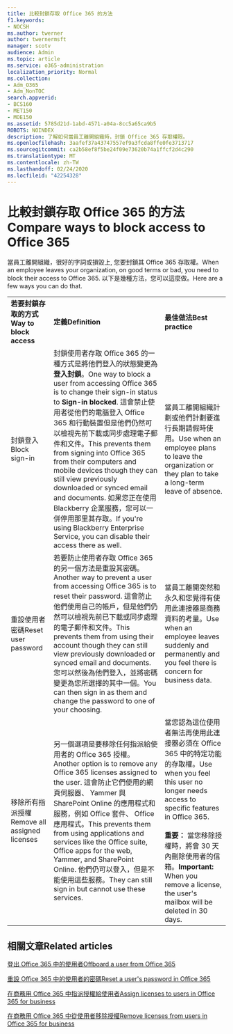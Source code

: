 ```yaml
---
title: 比較封鎖存取 Office 365 的方法
f1.keywords:
- NOCSH
ms.author: twerner
author: twernermsft
manager: scotv
audience: Admin
ms.topic: article
ms.service: o365-administration
localization_priority: Normal
ms.collection:
- Adm_O365
- Adm_NonTOC
search.appverid:
- BCS160
- MET150
- MOE150
ms.assetid: 5785d21d-1abd-4571-a04a-8cc5a65ca9b5
ROBOTS: NOINDEX
description: 了解如何當員工離開組織時，封鎖 Office 365 存取權限。
ms.openlocfilehash: 3aafef37a43747557ef9a3fcda8ffe0fe3713717
ms.sourcegitcommit: ca2b58ef8f5be24f09e73620b74a1ffcf2d4c290
ms.translationtype: MT
ms.contentlocale: zh-TW
ms.lasthandoff: 02/24/2020
ms.locfileid: "42254328"
---
```

# <a name="compare-ways-to-block-access-to-office-365"></a><span data-ttu-id="c52db-103">比較封鎖存取 Office 365 的方法</span><span class="sxs-lookup"><span data-stu-id="c52db-103">Compare ways to block access to Office 365</span></span>

<span data-ttu-id="c52db-104">當員工離開組織，很好的字詞或損毀上, 您要封鎖其 Office 365 存取權。</span><span class="sxs-lookup"><span data-stu-id="c52db-104">When an employee leaves your organization, on good terms or bad, you need to block their access to Office 365.</span></span> <span data-ttu-id="c52db-105">以下是幾種方法，您可以這麼做。</span><span class="sxs-lookup"><span data-stu-id="c52db-105">Here are a few ways you can do that.</span></span>
  
||||
|:-----|:-----|:-----|
|<span data-ttu-id="c52db-106">**若要封鎖存取的方式**</span><span class="sxs-lookup"><span data-stu-id="c52db-106">**Way to block access**</span></span> <br/> |<span data-ttu-id="c52db-107">**定義**</span><span class="sxs-lookup"><span data-stu-id="c52db-107">**Definition**</span></span> <br/> |<span data-ttu-id="c52db-108">**最佳做法**</span><span class="sxs-lookup"><span data-stu-id="c52db-108">**Best practice**</span></span> <br/> |
|<span data-ttu-id="c52db-109">封鎖登入</span><span class="sxs-lookup"><span data-stu-id="c52db-109">Block sign-in</span></span>  <br/> |<span data-ttu-id="c52db-110">封鎖使用者存取 Office 365 的一種方式是將他們登入的狀態變更為**登入封鎖**。</span><span class="sxs-lookup"><span data-stu-id="c52db-110">One way to block a user from accessing Office 365 is to change their sign-in status to **Sign-in blocked**.</span></span> <span data-ttu-id="c52db-111">這會禁止使用者從他們的電腦登入 Office 365 和行動裝置但是他們仍然可以檢視先前下載或同步處理電子郵件和文件。</span><span class="sxs-lookup"><span data-stu-id="c52db-111">This prevents them from signing into Office 365 from their computers and mobile devices though they can still view previously downloaded or synced email and documents.</span></span> <span data-ttu-id="c52db-112">如果您正在使用 Blackberry 企業服務，您可以一併停用那里其存取。</span><span class="sxs-lookup"><span data-stu-id="c52db-112">If you're using Blackberry Enterprise Service, you can disable their access there as well.</span></span>  <br/> |<span data-ttu-id="c52db-113">當員工離開組織計劃或他們計劃要進行長期請假時使用。</span><span class="sxs-lookup"><span data-stu-id="c52db-113">Use when an employee plans to leave the organization or they plan to take a long-term leave of absence.</span></span>  <br/> |
|<span data-ttu-id="c52db-114">重設使用者密碼</span><span class="sxs-lookup"><span data-stu-id="c52db-114">Reset user password</span></span>  <br/> |<span data-ttu-id="c52db-115">若要防止使用者存取 Office 365 的另一個方法是重設其密碼。</span><span class="sxs-lookup"><span data-stu-id="c52db-115">Another way to prevent a user from accessing Office 365 is to reset their password.</span></span> <span data-ttu-id="c52db-116">這會防止他們使用自己的帳戶，但是他們仍然可以檢視先前已下載或同步處理的電子郵件和文件。</span><span class="sxs-lookup"><span data-stu-id="c52db-116">This prevents them from using their account though they can still view previously downloaded or synced email and documents.</span></span> <span data-ttu-id="c52db-117">您可以然後為他們登入，並將密碼變更為您所選擇的其中一個。</span><span class="sxs-lookup"><span data-stu-id="c52db-117">You can then sign in as them and change the password to one of your choosing.</span></span>  <br/> |<span data-ttu-id="c52db-118">當員工離開突然和永久和您覺得有使用此連接器是商務資料的考量。</span><span class="sxs-lookup"><span data-stu-id="c52db-118">Use when an employee leaves suddenly and permanently and you feel there is concern for business data.</span></span>  <br/> |
|<span data-ttu-id="c52db-119">移除所有指派授權</span><span class="sxs-lookup"><span data-stu-id="c52db-119">Remove all assigned licenses</span></span>  <br/> |<span data-ttu-id="c52db-120">另一個選項是要移除任何指派給使用者的 Office 365 授權。</span><span class="sxs-lookup"><span data-stu-id="c52db-120">Another option is to remove any Office 365 licenses assigned to the user.</span></span> <span data-ttu-id="c52db-121">這會防止它們使用的網頁伺服器、 Yammer 與 SharePoint Online 的應用程式和服務，例如 Office 套件、 Office 應用程式。</span><span class="sxs-lookup"><span data-stu-id="c52db-121">This prevents them from using applications and services like the Office suite, Office apps for the web, Yammer, and SharePoint Online.</span></span> <span data-ttu-id="c52db-122">他們仍可以登入，但是不能使用這些服務。</span><span class="sxs-lookup"><span data-stu-id="c52db-122">They can still sign in but cannot use these services.</span></span>  <br/> |<span data-ttu-id="c52db-123">當您認為這位使用者無法再使用此連接器必須在 Office 365 中的特定功能的存取權。</span><span class="sxs-lookup"><span data-stu-id="c52db-123">Use when you feel this user no longer needs access to specific features in Office 365.</span></span>  <br/> <br> <span data-ttu-id="c52db-124">**重要：** 當您移除授權時，將會 30 天內刪除使用者的信箱。</span><span class="sxs-lookup"><span data-stu-id="c52db-124">**Important:** When you remove a license, the user's mailbox will be deleted in 30 days.</span></span>
   
## <a name="related-articles"></a><span data-ttu-id="c52db-125">相關文章</span><span class="sxs-lookup"><span data-stu-id="c52db-125">Related articles</span></span>

[<span data-ttu-id="c52db-126">登出 Office 365 中的使用者</span><span class="sxs-lookup"><span data-stu-id="c52db-126">Offboard a user from Office 365</span></span>](../add-users/remove-former-employee.md)
    
[<span data-ttu-id="c52db-127">重設 Office 365 中的使用者的密碼</span><span class="sxs-lookup"><span data-stu-id="c52db-127">Reset a user's password in Office 365</span></span>](../add-users/reset-passwords.md)
    
[<span data-ttu-id="c52db-128">在商務用 Office 365 中指派授權給使用者</span><span class="sxs-lookup"><span data-stu-id="c52db-128">Assign licenses to users in Office 365 for business</span></span>](../manage/assign-licenses-to-users.md)
    
[<span data-ttu-id="c52db-129">在商務用 Office 365 中從使用者移除授權</span><span class="sxs-lookup"><span data-stu-id="c52db-129">Remove licenses from users in Office 365 for business</span></span>](../manage/remove-licenses-from-users.md)
    

